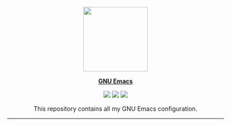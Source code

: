 <p align="center"><img src="assets/emacs-logo.svg" width=150 height=150/></p>
<p align="center"><a href="https://www.gnu.org/software/emacs/"><b>GNU Emacs</b></a></p>
<p align="center">
	<a href="https://www.gnu.org/software/emacs/"><img src="https://img.shields.io/badge/GNU%20Emacs-26.1-b48ead.svg?style=flat-square"/></a>
	<a href="https://orgmode.org/"><img src="https://img.shields.io/badge/org--mode-9.1.13-489a9f.svg?style=flat-square"/></a>
	<a href="https://github.com/jwiegley/use-package"><img src="https://img.shields.io/badge/use--package-2.4-88c0d0.svg?style=flat-square"/></a>
</p>
<p align="center">This repository contains all my GNU Emacs configuration.</p>

---
